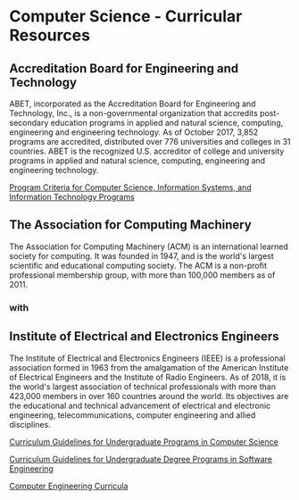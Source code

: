 # Computer Science - Curricular Resources

## Accreditation Board for Engineering and Technology

ABET, incorporated as the Accreditation Board for Engineering and Technology, Inc., is a non-governmental organization that accredits post-secondary education programs in applied and natural science, computing, engineering and engineering technology. As of October 2017, 3,852 programs are accredited, distributed over 776 universities and colleges in 31 countries. ABET is the recognized U.S. accreditor of college and university programs in applied and natural science, computing, engineering and engineering technology.

[Program Criteria for Computer Science, Information Systems, and Information Technology Programs](http://www.abet.org/accreditation/accreditation-criteria/criteria-for-accrediting-computing-programs-2019-2020/#2)

## The Association for Computing Machinery

The Association for Computing Machinery (ACM) is an international learned society for computing. It was founded in 1947, and is the world's largest scientific and educational computing society. The ACM is a non-profit professional membership group, with more than 100,000 members as of 2011.

### with

## Institute of Electrical and Electronics Engineers

The Institute of Electrical and Electronics Engineers (IEEE) is a professional association formed in 1963 from the amalgamation of the American Institute of Electrical Engineers and the Institute of Radio Engineers. As of 2018, it is the world's largest association of technical professionals with more than 423,000 members in over 160 countries around the world. Its objectives are the educational and technical advancement of electrical and electronic engineering, telecommunications, computer engineering and allied disciplines.

[Curriculum Guidelines for Undergraduate Programs in Computer Science](https://www.acm.org/binaries/content/assets/education/cs2013_web_final.pdf)

[Curriculum Guidelines for Undergraduate Degree Programs in Software Engineering](https://www.acm.org/binaries/content/assets/education/se2014.pdf)

[Computer Engineering Curricula](https://www.acm.org/binaries/content/assets/education/ce2016-final-report.pdf)
